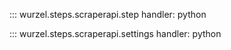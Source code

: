 ::: wurzel.steps.scraperapi.step
    handler: python

::: wurzel.steps.scraperapi.settings
    handler: python
